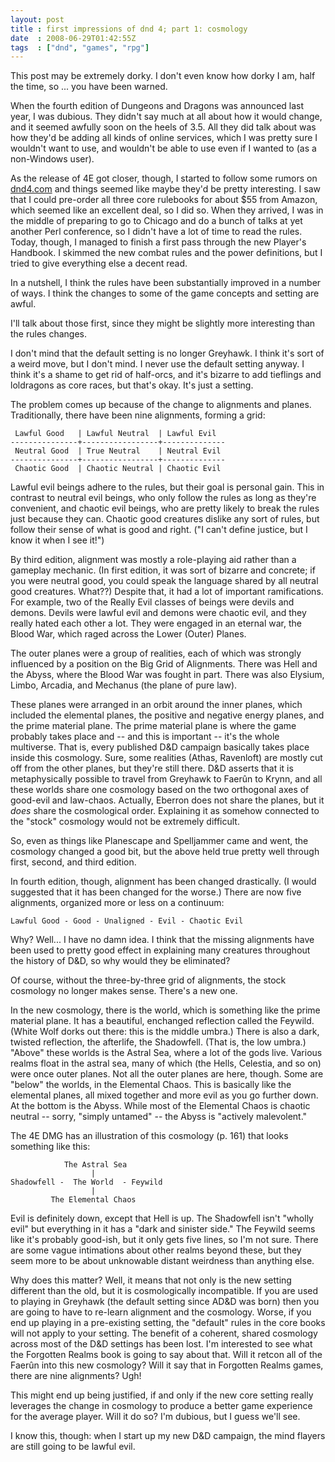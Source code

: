 ```yaml
---
layout: post
title : first impressions of dnd 4; part 1: cosmology
date  : 2008-06-29T01:42:55Z
tags  : ["dnd", "games", "rpg"]
---
```

This post may be extremely dorky.  I don't even know how dorky I am, half the
time, so ... you have been warned.

When the fourth edition of Dungeons and Dragons was announced last year, I was
dubious.  They didn't say much at all about how it would change, and it seemed
awfully soon on the heels of 3.5.  All they did talk about was how they'd be
adding all kinds of online services, which I was pretty sure I wouldn't want to
use, and wouldn't be able to use even if I wanted to (as a non-Windows user).

As the release of 4E got closer, though, I started to follow some rumors on
[dnd4.com](http://dnd4.com) and things seemed like maybe they'd be pretty
interesting.  I saw that I could pre-order all three core rulebooks for about
$55 from Amazon, which seemed like an excellent deal, so I did so.  When they
arrived, I was in the middle of preparing to go to Chicago and do a bunch of
talks at yet another Perl conference, so I didn't have a lot of time to read
the rules.  Today, though, I managed to finish a first pass through the new
Player's Handbook.  I skimmed the new combat rules and the power definitions,
but I tried to give everything else a decent read.

In a nutshell, I think the rules have been substantially improved in a number
of ways.  I think the changes to some of the game concepts and setting are
awful.

I'll talk about those first, since they might be slightly more interesting than
the rules changes.

I don't mind that the default setting is no longer Greyhawk.  I think it's sort
of a weird move, but I don't mind.  I never use the default setting anyway.  I
think it's a shame to get rid of half-orcs, and it's bizarre to add tieflings
and loldragons as core races, but that's okay.  It's just a setting.

The problem comes up because of the change to alignments and planes.
Traditionally, there have been nine alignments, forming a grid:

     Lawful Good   | Lawful Neutral  | Lawful Evil
    ---------------+-----------------+--------------
     Neutral Good  | True Neutral    | Neutral Evil
    ---------------+-----------------+--------------
     Chaotic Good  | Chaotic Neutral | Chaotic Evil

Lawful evil beings adhere to the rules, but their goal is personal gain.  This
in contrast to neutral evil beings, who only follow the rules as long as
they're convenient, and chaotic evil beings, who are pretty likely to break the
rules just because they can.  Chaotic good creatures dislike any sort of rules,
but follow their sense of what is good and right.  ("I can't define justice,
but I know it when I see it!")

By third edition, alignment was mostly a role-playing aid rather than a
gameplay mechanic.  (In first edition, it was sort of bizarre and concrete; if
you were neutral good, you could speak the language shared by all neutral good
creatures.  What??)  Despite that, it had a lot of important ramifications.
For example, two of the Really Evil classes of beings were devils and demons.
Devils were lawful evil and demons were chaotic evil, and they really hated
each other a lot.  They were engaged in an eternal war, the Blood War, which
raged across the Lower (Outer) Planes.

The outer planes were a group of realities, each of which was strongly
influenced by a position on the Big Grid of Alignments.  There was Hell and the
Abyss, where the Blood War was fought in part.  There was also Elysium, Limbo,
Arcadia, and Mechanus (the plane of pure law).

These planes were arranged in an orbit around the inner planes, which included
the elemental planes, the positive and negative energy planes, and the prime
material plane.  The prime material plane is where the game probably takes
place and -- and this is important -- it's the whole multiverse.  That is,
every published D&D campaign basically takes place inside this cosmology.
Sure, some realities (Athas, Ravenloft) are mostly cut off from the other
planes, but they're still there.  D&D asserts that it is metaphysically
possible to travel from Greyhawk to Faerûn to Krynn, and all these worlds share
one cosmology based on the two orthogonal axes of good-evil and law-chaos.
Actually, Eberron does not share the planes, but it *does* share the
cosmological order.  Explaining it as somehow connected to the "stock"
cosmology would not be extremely difficult.

So, even as things like Planescape and Spelljammer came and went, the cosmology
changed a good bit, but the above held true pretty well through first, second,
and third edition.

In fourth edition, though, alignment has been changed drastically.  (I would
suggested that it has been changed for the worse.)  There are now five
alignments, organized more or less on a continuum:

    Lawful Good - Good - Unaligned - Evil - Chaotic Evil

Why?  Well... I have no damn idea.  I think that the missing alignments have
been used to pretty good effect in explaining many creatures throughout the
history of D&D, so why would they be eliminated?

Of course, without the three-by-three grid of alignments, the stock cosmology
no longer makes sense.  There's a new one.

In the new cosmology, there is the world, which is something like the prime
material plane.  It has a beautiful, enchanged reflection called the Feywild.
(White Wolf dorks out there: this is the middle umbra.)  There is also a dark,
twisted reflection, the afterlife, the Shadowfell.  (That is, the low umbra.)
"Above" these worlds is the Astral Sea, where a lot of the gods live.  Various
realms float in the astral sea, many of which (the Hells, Celestia, and so on)
were once outer planes.  Not all the outer planes are here, though.  Some are
"below" the worlds, in the Elemental Chaos.  This is basically like the
elemental planes, all mixed together and more evil as you go further down.  At
the bottom is the Abyss.  While most of the Elemental Chaos is chaotic neutral
-- sorry, "simply untamed" -- the Abyss is "actively malevolent."

The 4E DMG has an illustration of this cosmology (p. 161) that looks something
like this:

                The Astral Sea
                      |
    Shadowfell -  The World  - Feywild
                      |
             The Elemental Chaos

Evil is definitely down, except that Hell is up.  The Shadowfell isn't "wholly
evil" but everything in it has a "dark and sinister side."  The Feywild seems
like it's probably good-ish, but it only gets five lines, so I'm not sure.
There are some vague intimations about other realms beyond these, but they seem
more to be about unknowable distant weirdness than anything else.

Why does this matter?  Well, it means that not only is the new setting
different than the old, but it is cosmologically incompatible.  If you are used
to playing in Greyhawk (the default setting since AD&D was born) then you are
going to have to re-learn alignment and the cosmology.  Worse, if you end up
playing in a pre-existing setting, the "default" rules in the core books will
not apply to your setting.  The benefit of a coherent, shared cosmology across
most of the D&D settings has been lost.  I'm interested to see what the
Forgotten Realms book is going to say about that.  Will it retcon all of the
Faerûn into this new cosmology?  Will it say that in Forgotten Realms games,
there are nine alignments?  Ugh!

This might end up being justified, if and only if the new core setting really
leverages the change in cosmology to produce a better game experience for the
average player.  Will it do so?  I'm dubious, but I guess we'll see.

I know this, though: when I start up my new D&D campaign, the mind flayers are
still going to be lawful evil.

